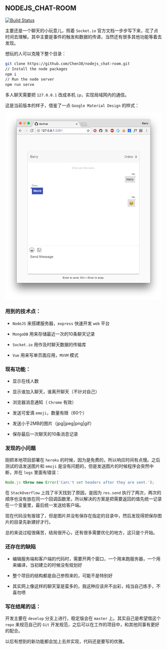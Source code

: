 ## NODEJS_CHAT-ROOM

[![Build Status](https://travis-ci.org/Chen38/nodejs_chat-room.svg?branch=develop)](https://travis-ci.org/Chen38/nodejs_chat-room)

主要还是一个聊天的小玩意儿，照着 `Socket.io` 官方文档一步步写下来，花了点时间去理解。其中主要是事件的触发和数据的传递，当然还有很多其他功能等着去发现。

想玩的人可以克隆下整个目录：

```bash
git clone https://github.com/Chen38/nodejs_chat-room.git
// Install the node packages
npm i
// Run the node server
npm run serve
```

多人聊天需要把 `127.0.0.1` 改成本机 `ip`，实现局域网内的通信。

这是当前版本的样子，借鉴了一点 `Google Material Design` 的样式：

![chat](assets/chat.png)

### 用到的技术点：

- `NodeJS` 来搭建服务器，`express` 快速开发 `web` 平台

- `MongoDB` 用来存储最近一次的10条聊天记录

- `Socket.io` 用作及时聊天数据的传输库

- `Vue` 用来写单页面应用，`MVVM` 模式

### 现有功能：

- 显示在线人数

- 显示谁加入聊天，谁离开聊天（不针对自己）

- 浏览器消息通知（ `Chrome` 有效）

- 发送可爱滴 `emoji`，数量有限（60个）

- 发送小于2MB的图片（jpg|jpeg|png|gif）

- 保存最后一次聊天的10条消息记录

### 发现的小问题

刚把本地项目部署在 `heroku` 的时候，因为是免费的，所以响应时间有点慢。之后测试的话发送图片和 `emoji` 是没有问题的，但是发送图片的时候程序会突然中断，并在 `logs` 里面有错误：

```js
Node.js throw new Error('Can\'t set headers after they are sent.');
```

在 `StackOverflow` 上找了半天找到了原因，是因为 `res.send` 执行了两次，两次的顺序也没有放在同一个回调函数里，所以解决的方案是把需要返回的值先统一记录在一个变量里，最后统一发送给客户端。

现在代码没有报错了，但是图片并没有保存在指定的目录中，然后发现得把保存图片的目录先新建好才行。

总的来说过程很痛苦，结局很开心，还有很多需要优化的地方，这只是个开始。

### 还存在的缺陷

- 编辑服务端和客户端的代码时，需要开两个窗口，一个用来跑服务器，一个用来编译，当初建立的时候没有规划好

- 整个项目的结构都是自己参照来的，可能不是特别好

- 其实网上像这样的聊天室是蛮多的，我这种应该并不出彩，纯当自己练手，不喜勿喷

### 写在结尾的话：

开发主要在 `develop` 分支上进行，稳定版会在 `master` 上。其实自己是希望借这个 `repo` 来规范自己的 `Git` 开发规范，之后可以在工作的项目中，和其他同事有更好的配合。

以后有想到的新功能都会加上去并实现，代码还是要写的优雅。
